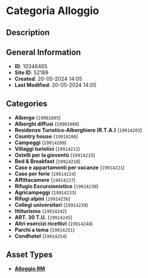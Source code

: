 # Categoria Alloggio

## Description

## General Information
- **ID**: 10346465
- **Site ID**: 52189
- **Created**: 20-05-2024 14:05
- **Last Modified**: 20-05-2024 14:05

## Categories
- **Albergo** (`19901895`)
- **Alberghi diffusi** (`19901900`)
- **Residenze Turistico-Alberghiere (R.T.A.)** (`19914203`)
- **Country house** (`19914206`)
- **Campeggi** (`19914209`)
- **Villaggi turistici** (`19914212`)
- **Ostelli per la gioventù** (`19914215`)
- **Bed & Breakfast** (`19914218`)
- **Case e appartamenti per vacanze** (`19914221`)
- **Case per ferie** (`19914224`)
- **Affittacamere** (`19914227`)
- **Rifugio Escursionistico** (`19914230`)
- **Agricampeggi** (`19914233`)
- **Rifugi alpini** (`19914236`)
- **Collegi universitari** (`19914239`)
- **Ittiturismo** (`19914242`)
- **ART. 30 T.U.** (`19914245`)
- **Altri esercizi ricettivi** (`19914248`)
- **Parchi a tema** (`19914251`)
- **Condhotel** (`19914254`)
## Asset Types
- **[Alloggio RM](../contentStructure/alloggio-rm/README.md)** 
